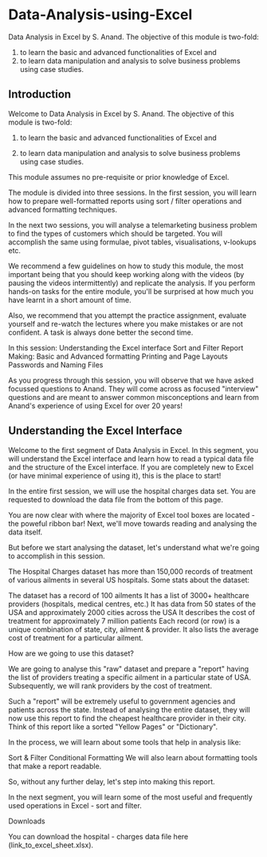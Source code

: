 # Data-Analysis-using-Excel
Data Analysis in Excel by S. Anand. The objective of this module is two-fold:  
1) to learn the basic and advanced functionalities of Excel and
2) to learn data manipulation and analysis to solve business problems using case studies.


## Introduction 

Welcome to Data Analysis in Excel by S. Anand. The objective of this module is two-fold:

1) to learn the basic and advanced functionalities of Excel and

2) to learn data manipulation and analysis to solve business problems using case studies.

 

This module assumes no pre-requisite or prior knowledge of Excel.

 

The module is divided into three sessions. In the first session, you will learn how to prepare well-formatted reports using sort / filter operations and advanced formatting techniques. 

 

In the next two sessions, you will analyse a telemarketing business problem to find the types of customers which should be targeted. You will accomplish the same using formulae, pivot tables, visualisations,  v-lookups etc.

    

We recommend a few guidelines on how to study this module, the most important being that you should keep working along with the videos (by pausing the videos intermittently) and replicate the analysis. If you perform hands-on tasks for the entire module, you'll be surprised at how much you have learnt in a short amount of time.

 

Also, we recommend that you attempt the practice assignment, evaluate yourself and re-watch the lectures where you make mistakes or are not confident. A task is always done better the second time.   

 

In this session:
Understanding the Excel interface
Sort and Filter
Report Making: Basic and Advanced formatting 
Printing and Page Layouts
Passwords and Naming Files
 

As you progress through this session, you will observe that we have asked focussed questions to Anand. They will come across as focused "interview" questions and are meant to answer common misconceptions and learn from Anand's experience of using Excel for over 20 years!

 
## Understanding the Excel Interface

Welcome to the first segment of Data Analysis in Excel. In this segment, you will understand the Excel interface and learn how to read a typical data file and the structure of the Excel interface. If you are completely new to Excel (or have minimal experience of using it), this is the place to start! 

 

In the entire first session, we will use the hospital charges  data set. You are requested to download the data file from the bottom of this page. 


You are now clear with where the majority of Excel tool boxes are located - the poweful ribbon bar!  Next, we'll move towards reading and analysing the data itself.

 

But before we start analysing the dataset, let's understand what we're going to accomplish in this session. 

The Hospital Charges dataset has more than 150,000 records of treatment of various ailments in several US hospitals. Some stats about the dataset:

The dataset has a record of 100 ailments
It has a list of 3000+ healthcare providers (hospitals, medical centres, etc.)
It has data from 50 states of the USA and approximately 2000 cities across the USA
It describes the cost of treatment for approximately 7 million patients
Each record (or row) is a unique combination of state, city, ailment & provider. It also lists the average cost of treatment for a particular ailment.

 

How are we going to use this dataset?

We are going to analyse this "raw" dataset and prepare a "report" having the list of providers treating a specific ailment in a particular state of USA. Subsequently, we will rank providers by the cost of treatment.

Such a "report" will be extremely useful to government agencies and patients across the state. Instead of analysing the entire dataset, they will now use this report to find the cheapest healthcare provider in their city. Think of this report like a sorted "Yellow Pages" or "Dictionary".

 

In the process, we will learn about some tools that help in analysis like:

Sort & Filter
Conditional Formatting
We will also learn about formatting tools that make a report readable.

So, without any further delay, let's step into making this report.

In the next segment, you will learn some of the most useful and frequently used operations in Excel - sort and filter. 

Downloads

You can download the hospital - charges data file here 
(link_to_excel_sheet.xlsx).



